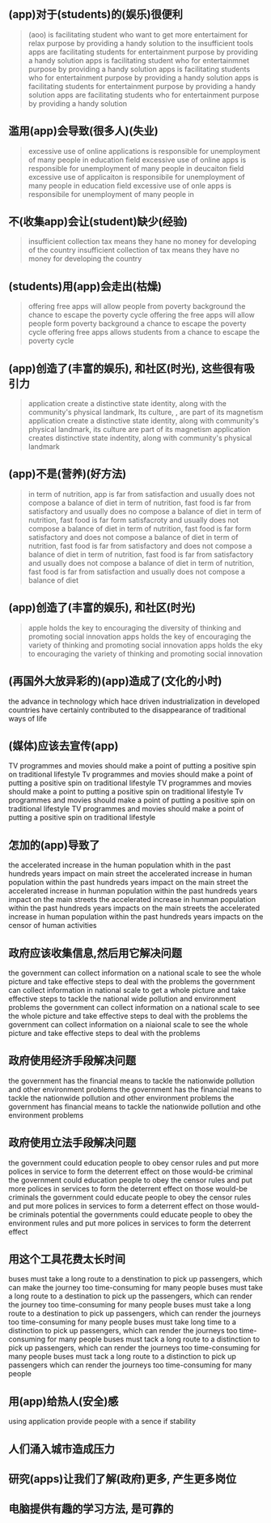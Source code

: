 ## (app)对于(students)的(娱乐)很便利
> (aoo) is facilitating student who want to get more entertaiment for relax purpose by providing a handy solution to the insufficient tools
> apps are facilitating students for entertainment purpose by providing a handy solution
> apps is facilitating student who for entertainmnet purpose by providing a handy solution
> apps is facilitating students who for entertainment purpose by providing a handy solution
> apps is facilitating students for entertainment purpose by providing a handy solution
> apps are facilitating students who for entertainment purpose by providing a handy solution

## 滥用(app)会导致(很多人)(失业)
> excessive use of online applications is responsible for unemployment of many people in education field
> excessive use of online apps is responsible for unemployment of many people in deucaiton field
> excessive use of applicaiton is responsibile for unemployment of many people in education field
> excessive use of onle apps is responsibile for unemployment of many people in 
## 不(收集app)会让(student)缺少(经验)
> insufficient collection tax means they hane no money for developing of the country
> insufficient collection of tax means they have no money for developing the country
## (students)用(app)会走出(枯燥)
> offering free apps will allow people from poverty background  the chance to escape the poverty cycle
> offering the free apps will allow people form poverty background a chance to escape the poverty cycle
> offering free apps allows students from a chance to escape the poverty cycle 
## (app)创造了(丰富的娱乐), 和社区(时光), 这些很有吸引力
> application create a distinctive state identity, along with the community's physical landmark, Its culture, , are part of its magnetism
> application create a distinctive state identity, along with community's physical landmark, its culture are part of its magnetism
> application creates distinctive state indentity, along with community's physical landmark
## (app)不是(营养)(好方法)
> in term of nutrition, app is far from satisfaction and usually does not compose a balance of diet
> in term of nutrition, fast food is far from satisfactory and usually does no compose a balance of diet
> in term of nutrition, fast food is far form satisfacroty and usually does not compose a balance of diet
> in term of nutrition, fast food is far form satisfactory and does not compose a balance of diet
> in term of nutrition, fast food is far from satisfactory and does not compose a balance of diet
> in term of nutrition, fast food is far from satisfactory and usually does not compose a balance of diet
> in term of nutrition, fast food is far from satisfaction and usually does not compose a balance of diet

## (app)创造了(丰富的娱乐), 和社区(时光)
> apple holds the key to encouraging the diversity of thinking and promoting social innovation
> apps holds the key of encouraging the variety of thinking and promoting social innovation
> apps holds the eky to encouraging the variety of thinking and promoting social innovation
## (再国外大放异彩的)(app)造成了(文化的小时)
the advance in technology which hace driven industrialization in developed countries have certainly contributed to the disappearance of traditional ways of life 

## (媒体)应该去宣传(app)
TV programmes and movies should make a point of putting a positive spin on traditional lifestyle
Tv programmes and movies should make a point of putting a positive spin on traditional lifestyle
TV programmes and movies should make a point to putting a positive spin on traditional lifestyle
Tv programmes and movies should make a point of putting a positive spin on traditional lifestyle
TV programmes and movies should make a point of putting a positive spin on traditional lifestyle
## 怎加的(app)导致了
the accelerated increase in the human population whith in the past hundreds years impact on main street
the accelerated increase in human population within the past hundreds years impact on the main street
the accelerated increase in hunman population within the past hundreds years impact on the main streets
the accelerated increase in hunman population within the past hundreds years impacts on the main streets
the accelerated increase in human population within the past hundreds years  impacts on the censor of human activities
## 政府应该收集信息,然后用它解决问题
the government can collect information on a national scale to see the whole picture and take effective steps to deal with the problems
the government can collect information in national scale to get a whole picture and take effective steps to tackle the national wide pollution and environment problems
the government can collect information on a national scale to see the whole picture and take effective steps to deal with the problems
the government can collect information on a niaional scale to see the whole picture and take effective steps to deal with the problems
## 政府使用经济手段解决问题
the government has the financial means to tackle the nationwide pollution and other environment problems
the government has the financial means to tackle the nationwide pollution and other environment problems
the government has financial means to tackle the nationwide pollution and othe environment problems

## 政府使用立法手段解决问题
the government could education people to obey censor rules and put more polices in service to form the deterrent effect on those would-be criminal
the government could education people to obey the censor rules and put more polices in services to form the deterrent effect on those  would-be criminals
the government could educate people to obey the censor rules and put more polices in services to form a deterrent effect on those would-be criminals
potential
the governments could educate people to obey the environment rules and put more polices in services to form the deterrent effect
## 用这个工具花费太长时间
buses must take a long route to a denstination to pick up passengers, which can make the journey too time-consuming for many people
buses must take a long route to a destination to pick up the passengers, which can render the journey too time-consuming for many people
buses must take a long route to a destination to pick up passengers, which can render the journeys too time-consuming for many people
buses must take long time to a distinction to pick up passengers, which can render the journeys too time-consuming for many people
buses must tack a long route to a distinction to pick up passengers, which can render the journeys too time-consuming for many people
buses must tack a long route to a distinction to pick up passengers which can render the journeys too time-consuming for many people

## 用(app)给热人(安全)感
using application provide people with a sence if stability

## 人们涌入城市造成压力

## 研究(apps)让我们了解(政府)更多, 产生更多岗位

## 电脑提供有趣的学习方法, 是可靠的

